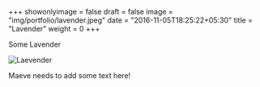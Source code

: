 +++
showonlyimage = false
draft = false
image = "img/portfolio/lavender.jpeg"
date = "2016-11-05T18:25:22+05:30"
title = "Lavender"
weight = 0
+++






Some Lavender
<!--more-->
![Laevender](/img/portfolio/lavender.jpeg)

Maeve needs to add some text here!
